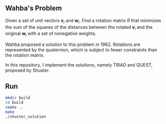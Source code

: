 ## Wahba's Problem

Given a set of unit vectors $\mathbf{v}_i$ and $\mathbf{w}_i$. Find a rotation matrix $R$ that minimizes the sum of the squares of the distances between the rotated $\mathbf{v}_i$ and the original $\mathbf{w}_i$ with a set of nonegative weights.

Wahba proposed a solution to this problem in 1962. Rotations are represented by the quaternion, which is subject to fewer constraints than the rotation matrix.

In this repository, I implement the solutions, namely TRIAD and QUEST, proposed by Shuster.
## Run

```bash
mkdir build
cd build
cmake ..
make
./shuster_solution
```
